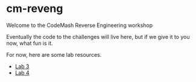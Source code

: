 # cm-reveng

Welcome to the CodeMash Reverse Engineering workshop

Eventually the code to the challenges will live here, but if we give it to you now, what fun is it.

For now, here are some lab resources.

* [Lab 3](lab3.md)
* [Lab 4](lab4.md)